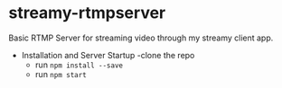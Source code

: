 # streamy-rtmpserver

Basic RTMP Server for streaming video through my streamy client app.

- Installation and Server Startup
    -clone the repo
    - run `npm install --save`
    - run `npm start`
